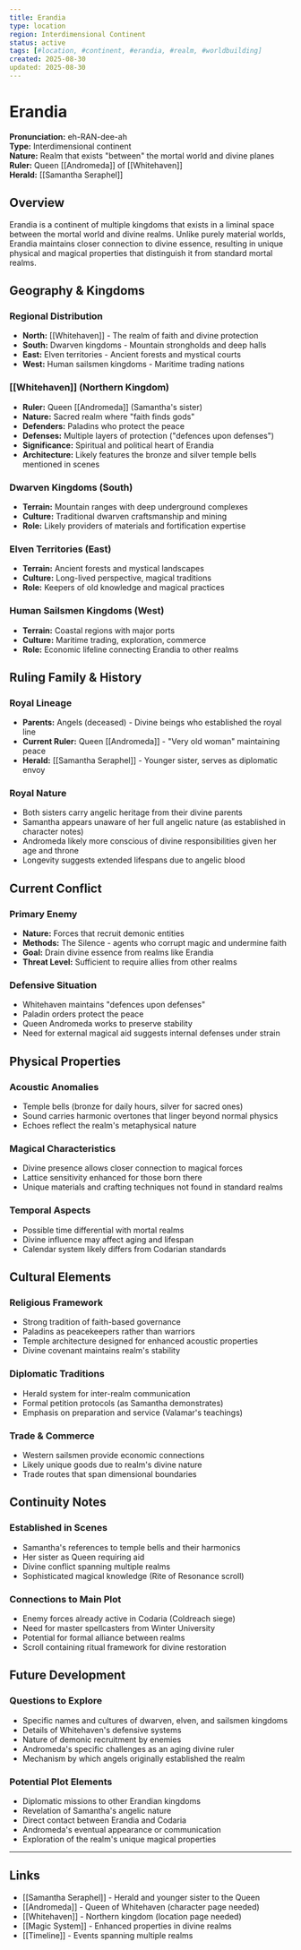 ```yaml
---
title: Erandia
type: location
region: Interdimensional Continent
status: active
tags: [#location, #continent, #erandia, #realm, #worldbuilding]
created: 2025-08-30
updated: 2025-08-30
---
```


# Erandia

**Pronunciation:** eh-RAN-dee-ah  
**Type:** Interdimensional continent  
**Nature:** Realm that exists "between" the mortal world and divine planes  
**Ruler:** Queen [[Andromeda]] of [[Whitehaven]]  
**Herald:** [[Samantha Seraphel]]

## Overview

Erandia is a continent of multiple kingdoms that exists in a liminal space between the mortal world and divine realms. Unlike purely material worlds, Erandia maintains closer connection to divine essence, resulting in unique physical and magical properties that distinguish it from standard mortal realms.

## Geography & Kingdoms

### Regional Distribution
- **North:** [[Whitehaven]] - The realm of faith and divine protection
- **South:** Dwarven kingdoms - Mountain strongholds and deep halls
- **East:** Elven territories - Ancient forests and mystical courts  
- **West:** Human sailsmen kingdoms - Maritime trading nations

### [[Whitehaven]] (Northern Kingdom)
- **Ruler:** Queen [[Andromeda]] (Samantha's sister)
- **Nature:** Sacred realm where "faith finds gods"
- **Defenders:** Paladins who protect the peace
- **Defenses:** Multiple layers of protection ("defences upon defenses")
- **Significance:** Spiritual and political heart of Erandia
- **Architecture:** Likely features the bronze and silver temple bells mentioned in scenes

### Dwarven Kingdoms (South)
- **Terrain:** Mountain ranges with deep underground complexes
- **Culture:** Traditional dwarven craftsmanship and mining
- **Role:** Likely providers of materials and fortification expertise

### Elven Territories (East)  
- **Terrain:** Ancient forests and mystical landscapes
- **Culture:** Long-lived perspective, magical traditions
- **Role:** Keepers of old knowledge and magical practices

### Human Sailsmen Kingdoms (West)
- **Terrain:** Coastal regions with major ports
- **Culture:** Maritime trading, exploration, commerce
- **Role:** Economic lifeline connecting Erandia to other realms

## Ruling Family & History

### Royal Lineage
- **Parents:** Angels (deceased) - Divine beings who established the royal line
- **Current Ruler:** Queen [[Andromeda]] - "Very old woman" maintaining peace
- **Herald:** [[Samantha Seraphel]] - Younger sister, serves as diplomatic envoy

### Royal Nature
- Both sisters carry angelic heritage from their divine parents
- Samantha appears unaware of her full angelic nature (as established in character notes)
- Andromeda likely more conscious of divine responsibilities given her age and throne
- Longevity suggests extended lifespans due to angelic blood

## Current Conflict

### Primary Enemy
- **Nature:** Forces that recruit demonic entities
- **Methods:** The Silence - agents who corrupt magic and undermine faith
- **Goal:** Drain divine essence from realms like Erandia
- **Threat Level:** Sufficient to require allies from other realms

### Defensive Situation
- Whitehaven maintains "defences upon defenses" 
- Paladin orders protect the peace
- Queen Andromeda works to preserve stability
- Need for external magical aid suggests internal defenses under strain

## Physical Properties

### Acoustic Anomalies
- Temple bells (bronze for daily hours, silver for sacred ones)
- Sound carries harmonic overtones that linger beyond normal physics
- Echoes reflect the realm's metaphysical nature

### Magical Characteristics  
- Divine presence allows closer connection to magical forces
- Lattice sensitivity enhanced for those born there
- Unique materials and crafting techniques not found in standard realms

### Temporal Aspects
- Possible time differential with mortal realms
- Divine influence may affect aging and lifespan
- Calendar system likely differs from Codarian standards

## Cultural Elements

### Religious Framework
- Strong tradition of faith-based governance
- Paladins as peacekeepers rather than warriors
- Temple architecture designed for enhanced acoustic properties
- Divine covenant maintains realm's stability

### Diplomatic Traditions
- Herald system for inter-realm communication
- Formal petition protocols (as Samantha demonstrates)
- Emphasis on preparation and service (Valamar's teachings)

### Trade & Commerce
- Western sailsmen provide economic connections
- Likely unique goods due to realm's divine nature
- Trade routes that span dimensional boundaries

## Continuity Notes

### Established in Scenes
- Samantha's references to temple bells and their harmonics
- Her sister as Queen requiring aid
- Divine conflict spanning multiple realms
- Sophisticated magical knowledge (Rite of Resonance scroll)

### Connections to Main Plot
- Enemy forces already active in Codaria (Coldreach siege)
- Need for master spellcasters from Winter University
- Potential for formal alliance between realms
- Scroll containing ritual framework for divine restoration

## Future Development

### Questions to Explore
- Specific names and cultures of dwarven, elven, and sailsmen kingdoms
- Details of Whitehaven's defensive systems
- Nature of demonic recruitment by enemies
- Andromeda's specific challenges as an aging divine ruler
- Mechanism by which angels originally established the realm

### Potential Plot Elements
- Diplomatic missions to other Erandian kingdoms
- Revelation of Samantha's angelic nature
- Direct contact between Erandia and Codaria
- Andromeda's eventual appearance or communication
- Exploration of the realm's unique magical properties

---

## Links
- [[Samantha Seraphel]] - Herald and younger sister to the Queen
- [[Andromeda]] - Queen of Whitehaven (character page needed)
- [[Whitehaven]] - Northern kingdom (location page needed)
- [[Magic System]] - Enhanced properties in divine realms
- [[Timeline]] - Events spanning multiple realms
